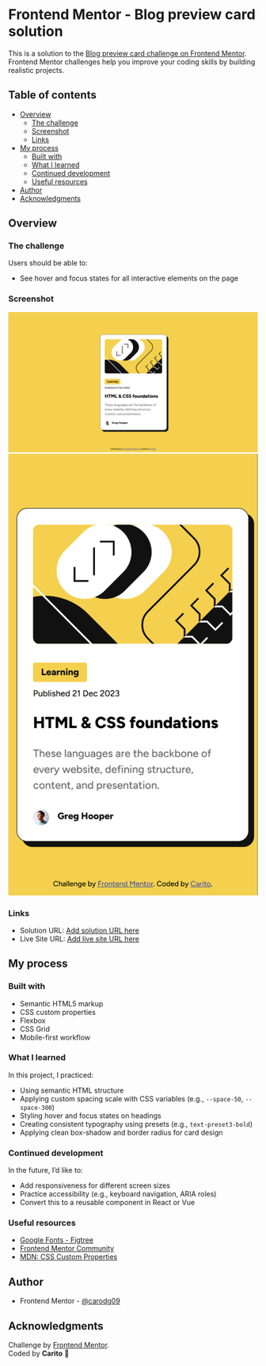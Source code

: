 # Frontend Mentor - Blog preview card solution

This is a solution to the [Blog preview card challenge on Frontend Mentor](https://www.frontendmentor.io/challenges/blog-preview-card-ckPaj01IcS). Frontend Mentor challenges help you improve your coding skills by building realistic projects. 

## Table of contents

- [Overview](#overview)
  - [The challenge](#the-challenge)
  - [Screenshot](#screenshot)
  - [Links](#links)
- [My process](#my-process)
  - [Built with](#built-with)
  - [What I learned](#what-i-learned)
  - [Continued development](#continued-development)
  - [Useful resources](#useful-resources)
- [Author](#author)
- [Acknowledgments](#acknowledgments)

## Overview

### The challenge

Users should be able to:

- See hover and focus states for all interactive elements on the page

### Screenshot

![Screenshot Desktop](./assets/images/screenshot-desktop.png)
![Screenshot Mobile](./assets/images/screenshot-mobile.png)

### Links

- Solution URL: [Add solution URL here](https://github.com/carodg09/blog-preview-card)
- Live Site URL: [Add live site URL here](https://carodg09.github.io/blog-preview-card/)

## My process

### Built with

- Semantic HTML5 markup
- CSS custom properties
- Flexbox
- CSS Grid
- Mobile-first workflow

### What I learned

In this project, I practiced:

- Using semantic HTML structure
- Applying custom spacing scale with CSS variables (e.g., `--space-50`, `--space-300`)
- Styling hover and focus states on headings
- Creating consistent typography using presets (e.g., `text-preset3-bold`)
- Applying clean box-shadow and border radius for card design

### Continued development

In the future, I’d like to:

- Add responsiveness for different screen sizes
- Practice accessibility (e.g., keyboard navigation, ARIA roles)
- Convert this to a reusable component in React or Vue

### Useful resources

- [Google Fonts - Figtree](https://fonts.google.com/specimen/Figtree)
- [Frontend Mentor Community](https://www.frontendmentor.io/community)
- [MDN: CSS Custom Properties](https://developer.mozilla.org/en-US/docs/Web/CSS/--*)

## Author

- Frontend Mentor - [@carodg09](https://www.frontendmentor.io/profile/carodg09)

## Acknowledgments

Challenge by [Frontend Mentor](https://www.frontendmentor.io).  
Coded by **Carito** 💛
